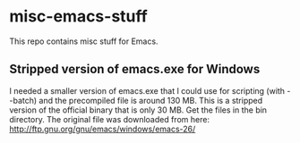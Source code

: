 # misc-emacs-stuff

This repo contains misc stuff for Emacs.

## Stripped version of emacs.exe for Windows

I needed a smaller version of emacs.exe that I could use for scripting (with --batch) and the precompiled file is around 130 MB. This is a stripped version of the official binary that is only 30 MB. Get the files in the bin directory. The original file was downloaded from here: http://ftp.gnu.org/gnu/emacs/windows/emacs-26/
